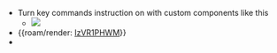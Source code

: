 - Turn key commands instruction on with custom components like this
    - ![](https://firebasestorage.googleapis.com/v0/b/firescript-577a2.appspot.com/o/imgs%2Fapp%2Fhelp%2FCGJbyfjuGM.gif?alt=media&token=8bcd4699-2548-43b1-844c-dc91d675ae9f)
- {{roam/render: [IzVR1PHWM](./roam_render.md)}}
- 
